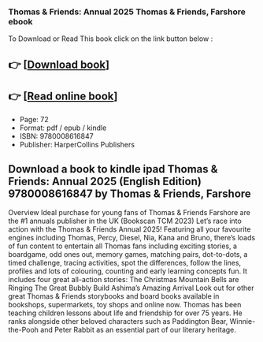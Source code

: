 ### Thomas & Friends: Annual 2025 Thomas &amp; Friends, Farshore ebook

To Download or Read This book click on the link button below :

## 👉  [**[Download book](http://get-pdfs.com/download.php?group=book&from=github.com&id=720565&lnk=1081 "Download book")**]

## 👉  [**[Read online book](http://get-pdfs.com/download.php?group=book&from=github.com&id=720565&lnk=1081 "Read online book")**]


* Page: 72
* Format: pdf / epub / kindle
* ISBN: 9780008616847
* Publisher: HarperCollins Publishers



## Download a book to kindle ipad Thomas & Friends: Annual 2025 (English Edition) 9780008616847 by Thomas &amp; Friends, Farshore


Overview
Ideal purchase for young fans of Thomas &amp; Friends Farshore are the #1 annuals publisher in the UK (Bookscan TCM 2023) Let’s race into action with the Thomas &amp; Friends Annual 2025! Featuring all your favourite engines including Thomas, Percy, Diesel, Nia, Kana and Bruno, there’s loads of fun content to entertain all Thomas fans including exciting stories, a boardgame, odd ones out, memory games, matching pairs, dot-to-dots, a timed challenge, tracing activities, spot the differences, follow the lines, profiles and lots of colouring, counting and early learning concepts fun. It includes four great all-action stories: The Christmas Mountain Bells are Ringing The Great Bubbly Build Ashima’s Amazing Arrival Look out for other great Thomas &amp; Friends storybooks and board books available in bookshops, supermarkets, toy shops and online now. Thomas has been teaching children lessons about life and friendship for over 75 years. He ranks alongside other beloved characters such as Paddington Bear, Winnie-the-Pooh and Peter Rabbit as an essential part of our literary heritage.



